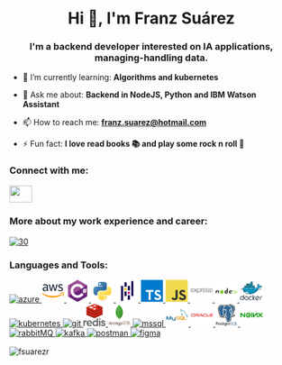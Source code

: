 <h1 align="center">Hi 👋, I'm Franz Suárez</h1>
<h3 align="center">I'm a backend developer interested on IA applications, managing-handling data.</h3>

- 🌱 I’m currently learning: **Algorithms and kubernetes**

- 💬 Ask me about: **Backend in NodeJS, Python and IBM Watson Assistant**

- 📫 How to reach me: **franz.suarez@hotmail.com**

- ⚡ Fun fact: **I love read books 📚 and play some rock n roll 🎸**

<h3 align="left">Connect with me:</h3>
<p align="left">
<a href="https://linkedin.com/in/franz-sigfried-suarez-ramirez-7624a8179" target="blank"><img align="center" src="https://raw.githubusercontent.com/rahuldkjain/github-profile-readme-generator/master/src/images/icons/Social/linked-in-alt.svg" height="30" width="40" /></a>
</p>

<h3 align="left">More about my work experience and career:</h3>
<p align="left">
<a href="https://hushed-shark-8c6.notion.site/Franz-Su-rez-fa69dafa5abc42829a1ba12ee3e3f35c" target="blank"><img align="center" src="https://upload.wikimedia.org/wikipedia/commons/e/e9/Notion-logo.svg" alt="30" height="30" width="40" /></a>
</p>

<h3 align="left">Languages and Tools:</h3>
<p align="left"> 
 <a href="https://azure.microsoft.com/en-in/" target="_blank" rel="noreferrer" title= "Azure"> <img src="https://www.vectorlogo.zone/logos/microsoft_azure/microsoft_azure-icon.svg" alt="azure" width="40" height="40"/> </a>
 <a href="https://aws.amazon.com" target="_blank" rel="noreferrer" title= "AWS"> <img src="https://raw.githubusercontent.com/devicons/devicon/master/icons/amazonwebservices/amazonwebservices-original-wordmark.svg" alt="aws" width="40" height="40"/> </a>
 <a href="https://www.w3schools.com/cs/" target="_blank" rel="noreferrer" title="CSharp"> <img src="https://raw.githubusercontent.com/devicons/devicon/master/icons/csharp/csharp-original.svg" alt="csharp" width="40" height="40"/> </a>
 <a href="https://www.python.org" target="_blank" rel="noreferrer" title="Python"> <img src="https://raw.githubusercontent.com/devicons/devicon/master/icons/python/python-original.svg" alt="python" width="40" height="40"/> </a>
 <a href="https://pandas.pydata.org/" target="_blank" rel="noreferrer" title="Pandas"> <img src="https://raw.githubusercontent.com/devicons/devicon/2ae2a900d2f041da66e950e4d48052658d850630/icons/pandas/pandas-original.svg" alt="pandas" width="40" height="40"/> </a>
 <a href="https://www.typescriptlang.org/" target="_blank" rel="noreferrer" title="TypeScript"> <img src="https://raw.githubusercontent.com/devicons/devicon/master/icons/typescript/typescript-original.svg" alt="typescript" width="40" height="40"/> </a>
 <a href="https://developer.mozilla.org/en-US/docs/Web/JavaScript" target="_blank" rel="noreferrer" title="JavaScript"> <img src="https://raw.githubusercontent.com/devicons/devicon/master/icons/javascript/javascript-original.svg" alt="javascript" width="40" height="40"/> </a>
 <a href="https://expressjs.com" target="_blank" rel="noreferrer" title="Express"> <img src="https://raw.githubusercontent.com/devicons/devicon/master/icons/express/express-original-wordmark.svg" alt="express" width="40" height="40"/> </a>
 <a href="https://nodejs.org" target="_blank" rel="noreferrer" title="NodeJS"> <img src="https://raw.githubusercontent.com/devicons/devicon/master/icons/nodejs/nodejs-original-wordmark.svg" alt="nodejs" width="40" height="40"/> </a>
 <a href="https://www.docker.com/" target="_blank" rel="noreferrer" title="Docker"> <img src="https://raw.githubusercontent.com/devicons/devicon/master/icons/docker/docker-original-wordmark.svg" alt="docker" width="40" height="40"/> </a>
 <a href="https://kubernetes.io" target="_blank" rel="noreferrer" title="Kubernetes"> <img src="https://www.vectorlogo.zone/logos/kubernetes/kubernetes-icon.svg" alt="kubernetes" width="40" height="40"/> </a>
 <a href="https://git-scm.com/" target="_blank" rel="noreferrer" title="Git"> <img src="https://www.vectorlogo.zone/logos/git-scm/git-scm-icon.svg" alt="git" width="40" height="40"/> </a>
 <a href="https://redis.io" target="_blank" rel="noreferrer" title="Redis"> <img src="https://raw.githubusercontent.com/devicons/devicon/master/icons/redis/redis-original-wordmark.svg" alt="redis" width="40" height="40"/> </a>
 <a href="https://www.mongodb.com/" target="_blank" rel="noreferrer" title="MongoDB"> <img src="https://raw.githubusercontent.com/devicons/devicon/master/icons/mongodb/mongodb-original-wordmark.svg" alt="mongodb" width="40" height="40"/> </a>
 <a href="https://www.microsoft.com/en-us/sql-server" target="_blank" rel="noreferrer" title="MSSQL"> <img src="https://www.svgrepo.com/show/303229/microsoft-sql-server-logo.svg" alt="mssql" width="40" height="40"/> </a>
 <a href="https://www.mysql.com/" target="_blank" rel="noreferrer" title="MYSQL"> <img src="https://raw.githubusercontent.com/devicons/devicon/master/icons/mysql/mysql-original-wordmark.svg" alt="mysql" width="40" height="40"/> </a>
 <a href="https://www.oracle.com/" target="_blank" rel="noreferrer" title="Oracle"> <img src="https://raw.githubusercontent.com/devicons/devicon/master/icons/oracle/oracle-original.svg" alt="oracle" width="40" height="40"/> </a>
 <a href="https://www.postgresql.org" target="_blank" rel="noreferrer" title="PostgreSQL"> <img src="https://raw.githubusercontent.com/devicons/devicon/master/icons/postgresql/postgresql-original-wordmark.svg" alt="postgresql" width="40" height="40"/> </a>
 <a href="https://www.nginx.com" target="_blank" rel="noreferrer" title="NGINX"> <img src="https://raw.githubusercontent.com/devicons/devicon/master/icons/nginx/nginx-original.svg" alt="nginx" width="40" height="40"/> </a>
 <a href="https://www.rabbitmq.com" target="_blank" rel="noreferrer" title="RabbitMQ"> <img src="https://www.vectorlogo.zone/logos/rabbitmq/rabbitmq-icon.svg" alt="rabbitMQ" width="40" height="40"/> </a>
 <a href="https://kafka.apache.org/" target="_blank" rel="noreferrer" title="Kafka"> <img src="https://www.vectorlogo.zone/logos/apache_kafka/apache_kafka-icon.svg" alt="kafka" width="40" height="40"/> </a>
 <a href="https://postman.com" target="_blank" rel="noreferrer" title="Postman"> <img src="https://www.vectorlogo.zone/logos/getpostman/getpostman-icon.svg" alt="postman" width="40" height="40"/> </a>
 <a href="https://www.figma.com/" target="_blank" rel="noreferrer" title="Figma"> <img src="https://www.vectorlogo.zone/logos/figma/figma-icon.svg" alt="figma" width="40" height="40"/> </a>
 </p>

<p><img align="center" src="https://github-readme-stats.vercel.app/api/top-langs?username=fsuarezr&show_icons=true&locale=en&layout=compact" alt="fsuarezr" /></p>
